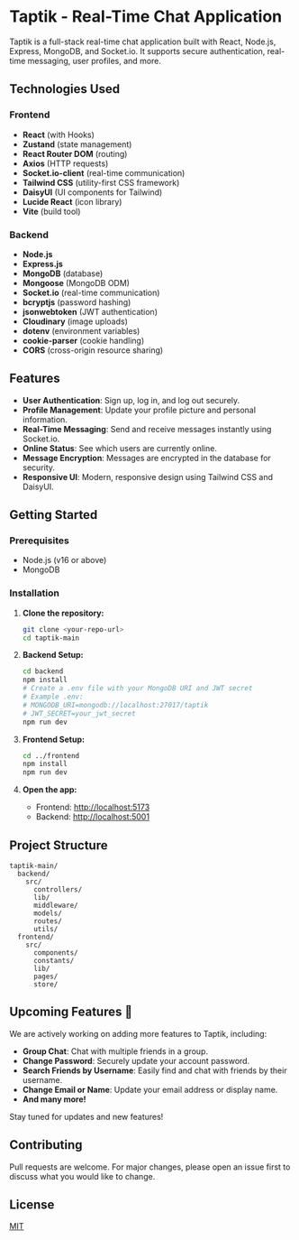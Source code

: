 # Taptik - Real-Time Chat Application

Taptik is a full-stack real-time chat application built with React, Node.js, Express, MongoDB, and Socket.io. It supports secure authentication, real-time messaging, user profiles, and more.

## Technologies Used

### Frontend
- **React** (with Hooks)
- **Zustand** (state management)
- **React Router DOM** (routing)
- **Axios** (HTTP requests)
- **Socket.io-client** (real-time communication)
- **Tailwind CSS** (utility-first CSS framework)
- **DaisyUI** (UI components for Tailwind)
- **Lucide React** (icon library)
- **Vite** (build tool)

### Backend
- **Node.js**
- **Express.js**
- **MongoDB** (database)
- **Mongoose** (MongoDB ODM)
- **Socket.io** (real-time communication)
- **bcryptjs** (password hashing)
- **jsonwebtoken** (JWT authentication)
- **Cloudinary** (image uploads)
- **dotenv** (environment variables)
- **cookie-parser** (cookie handling)
- **CORS** (cross-origin resource sharing)

## Features

- **User Authentication**: Sign up, log in, and log out securely.
- **Profile Management**: Update your profile picture and personal information.
- **Real-Time Messaging**: Send and receive messages instantly using Socket.io.
- **Online Status**: See which users are currently online.
- **Message Encryption**: Messages are encrypted in the database for security.
- **Responsive UI**: Modern, responsive design using Tailwind CSS and DaisyUI.

## Getting Started

### Prerequisites
- Node.js (v16 or above)
- MongoDB

### Installation

1. **Clone the repository:**
   ```bash
   git clone <your-repo-url>
   cd taptik-main
   ```

2. **Backend Setup:**
   ```bash
   cd backend
   npm install
   # Create a .env file with your MongoDB URI and JWT secret
   # Example .env:
   # MONGODB_URI=mongodb://localhost:27017/taptik
   # JWT_SECRET=your_jwt_secret
   npm run dev
   ```

3. **Frontend Setup:**
   ```bash
   cd ../frontend
   npm install
   npm run dev
   ```

4. **Open the app:**
   - Frontend: [http://localhost:5173](http://localhost:5173)
   - Backend: [http://localhost:5001](http://localhost:5001)

## Project Structure

```
taptik-main/
  backend/
    src/
      controllers/
      lib/
      middleware/
      models/
      routes/
      utils/
  frontend/
    src/
      components/
      constants/
      lib/
      pages/
      store/
```

## Upcoming Features 🚀
We are actively working on adding more features to Taptik, including:
- **Group Chat**: Chat with multiple friends in a group.
- **Change Password**: Securely update your account password.
- **Search Friends by Username**: Easily find and chat with friends by their username.
- **Change Email or Name**: Update your email address or display name.
- **And many more!**

Stay tuned for updates and new features!

## Contributing
Pull requests are welcome. For major changes, please open an issue first to discuss what you would like to change.

## License
[MIT](LICENSE) 
